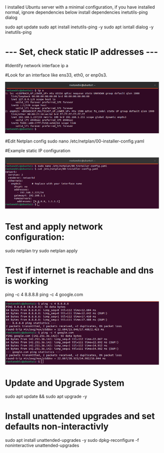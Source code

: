 I installed Ubuntu server with a minimal configuration, if you have installed normal, ignore dependencies below
install dependencies
inetutils-ping
dialog

sudo apt update
sudo apt install inetutils-ping -y
sudo apt isntall dialog -y
inetutils-ping



# --- Set, check static IP addresses ---
#Identify network interface
ip a

#Look for an interface like ens33, eth0, or enp0s3.

![Network interface output](screenshots/network-interface.png)

#Edit Netplan config
sudo nano /etc/netplan/00-installer-config.yaml

#Example static IP configuration

![Netplan YAML config](screenshots/netplan-config.png)

# Test and apply network configuration:
sudo netplan try
sudo netplan apply

# Test if internet is reachable and dns is working
ping -c 4 8.8.8.8
ping -c 4 google.com

![Ping test result](screenshots/ping-test.png)

# Update and Upgrade System
sudo apt update && sudo apt upgrade -y

# Install unattended upgrades and set defaults non-interactivly 
sudo apt install unattended-upgrades -y
sudo dpkg-reconfigure -f noninteractive unattended-upgrades

